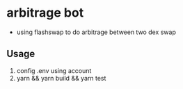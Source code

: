 # arbitrage bot

* using flashswap to do arbitrage between two dex swap


## Usage
1. config .env using account
2. yarn && yarn build && yarn test
